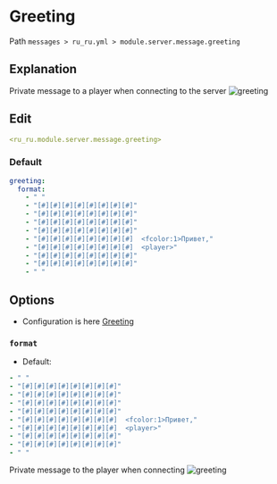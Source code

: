 # Greeting
Path `messages > ru_ru.yml > module.server.message.greeting`

## Explanation
Private message to a player when connecting to the server
![greeting](/greeting.png)

## Edit
```yaml
<ru_ru.module.server.message.greeting>
```

### Default
```yaml
greeting:
  format:
    - " "
    - "[#][#][#][#][#][#][#][#]"
    - "[#][#][#][#][#][#][#][#]"
    - "[#][#][#][#][#][#][#][#]"
    - "[#][#][#][#][#][#][#][#]"
    - "[#][#][#][#][#][#][#][#]  <fcolor:1>Привет,"
    - "[#][#][#][#][#][#][#][#]  <player>"
    - "[#][#][#][#][#][#][#][#]"
    - "[#][#][#][#][#][#][#][#]"
    - " "
```

## Options

- Configuration is here [Greeting](/en/config/module/server/message/greeting/)

### `format`
- Default:
```yaml
- " "
- "[#][#][#][#][#][#][#][#]"
- "[#][#][#][#][#][#][#][#]"
- "[#][#][#][#][#][#][#][#]"
- "[#][#][#][#][#][#][#][#]"
- "[#][#][#][#][#][#][#][#]  <fcolor:1>Привет,"
- "[#][#][#][#][#][#][#][#]  <player>"
- "[#][#][#][#][#][#][#][#]"
- "[#][#][#][#][#][#][#][#]"
- " "
```

Private message to the player when connecting
![greeting](/greeting.png)